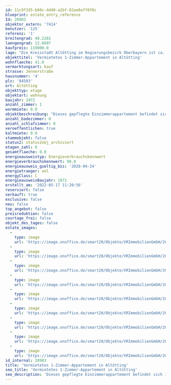 ```yaml
---
id: 11c9f335-b60c-4d40-a2bf-82ae0aff0f8c
blueprint: estate_entry_reference
Id: 20903
objektnr_extern: '7414'
benutzer: '125'
referenz: '1'
breitengrad: 48.2281
laengengrad: 12.6607
kaufpreis: 119000.0
lage: "Die Kreisstadt Altötting im Regierungsbezirk Oberbayern ist ca. 90 Kilometer östlich von München und zählt ca. 13.000 Einwohner. \r\n\r\nDer Wallfahrtsort mit dem Kapellplatz als Zentrum, wird religiös das „Herz Bayerns“ genannt. Jährlich besuchen rund eine Million Pilger den bekannten Ort mit vielen Kirchen und Kapellen.   \r\n\r\nFür den Kulturliebhaber bietet der Ort viele wundervolle Museen und Ausstellungen. Das neu errichtete Kultur- und Kongress Forum am Zuccalliplatz mit dem herausragenden Raiffeisen-Saal bietet ein breites kulturelles Angebot. Sowohl Events als auch Seminarräume. Parkplätze und Tiefgaragen sind vor Ort verfügbar. \r\nKindertagesstätten, Kindergärten, Spielplätze und ein breites Bildungsangebot werden von der Stadt angeboten. Grund-, Mittel-, Real- und Sonderpädagogische Schulen sowie Gymnasien und Berufs- und Fachschulen sind vorhanden. \r\n\r\nAltötting bietet eine Vielzahl an Freizeitgestaltungsmöglichkeiten, auch gut ausgebaute Rad- und Wanderwege sind vorhanden. Es bestehen viele attraktive Einkaufsmöglichkeiten mit ausgezeichneten Fachgeschäften. \r\n\r\nDurch die Nähe zum bayerischen Chemiedreieck, der Tourismusregion Chiemgau-Berchtesgaden und dem Großraum München ergeben sich vielfältige Möglichkeiten als Wirtschaftsstandort. \r\n\r\nDie sehr gute Anbindung an die A94 (München-Passau) sowie B12 und B299 garantieren eine hervorragende Erreichbarkeit. Die Bahnanbindung erfolgt durch die Verbindung zum Linienstern Mühldorf. Die Flughäfen München und Salzburg sind sehr schnell erreichbar."
objekttitel: 'Vermietetes 1-Zimmer-Appartement in Altötting'
wohnflaeche: 41.0
vermarktungsart: kauf
strasse: Jennerstraße
hausnummer: '4'
plz: '84503'
ort: Altötting
objekttyp: etage
objektart: wohnung
baujahr: 1972
anzahl_zimmer: 1
warmmiete: 0.0
objektbeschreibung: "Dieses gepflegte Einzimmerappartement befindet sich in einer großen Wohnanlage mit Baujahr 1972 im Westen Altötttings und hat eine hervorragende Verkehrsanbindung. \r\n \r\nMit dem Aufzug bequem erreichbar, befindet sich die Wohnung mit ca. 41 m² Wohnfläche im\r\n2. Obergeschoss. \r\n\r\nLinkerhand vom Flur gelangen Sie in die Küche. \r\n\r\nGegenüber von der Küche befindet sich das Badezimmer mit Wanne, WC, Waschbecken und Waschmaschinenanschluss. \r\n\r\nDas großzügige Wohnzimmer mit Zugang zum Balkon hat einen ordentlichen Laminatboden. \r\nDie Fenster sind aus Kunststoff. \r\n\r\nDie Wohnung ist aktuell vermietet. Die monatliche Grundmiete beträgt € 260,00.\r\n\r\nZur Wohnung gehört ein abgeschlossener Kellerraum. Dieser ist extra für € 20,00 vermietet, wird aber demnächst frei. \r\n\r\nDas monatliche Hausgeld beträgt aktuell € 198,00.\r\nDie Rücklage beträgt für die WEG Jennerstr. 2,4,6 zum 31.12.2021 einen Gesamtbetrag von € 235.578,65. Anteilig für die Eigentumswohnung Nr. 62 ist dies ein Betrag von 1.533,57."
anzahl_badezimmer: 0
anzahl_schlafzimmer: 0
veroeffentlichen: true
kaltmiete: 0.0
stammobjekt: false
status2: status2obj_archiviert
etagen_zahl: 0
gesamtflaeche: 0.0
energieausweistyp: Energieverbrauchskennwert
energieverbrauchskennwert: 98.0
energieausweis_gueltig_bis: '2028-04-24'
energietraeger: oel
energyClass: C
energieausweisBaujahr: 1972
erstellt_am: '2022-05-17 11:20:56'
reserviert: false
verkauft: true
exclusive: false
neu: false
top_angebot: false
preisreduktion: false
courtage_frei: false
objekt_des_tages: false
estate_images:
  -
    type: image
    url: 'https://image.onoffice.de/smart20/Objekte/VRImmobilienGmbH/20903/11b52cb2-adf4-4e6d-a3e3-58c1c918c2e4.jpg'
  -
    type: image
    url: 'https://image.onoffice.de/smart20/Objekte/VRImmobilienGmbH/20903/e81cda2c-2719-47a5-83e6-4966508903df.jpg'
  -
    type: image
    url: 'https://image.onoffice.de/smart20/Objekte/VRImmobilienGmbH/20903/d7b5650c-51dc-4cb1-812e-9ecc3e33c879.jpg'
  -
    type: image
    url: 'https://image.onoffice.de/smart20/Objekte/VRImmobilienGmbH/20903/2e0410cf-5931-4fc8-aa76-b732fb9c9a02.jpg'
  -
    type: image
    url: 'https://image.onoffice.de/smart20/Objekte/VRImmobilienGmbH/20903/431dc25f-abc9-4096-99cc-76c072a98a06.jpg'
  -
    type: image
    url: 'https://image.onoffice.de/smart20/Objekte/VRImmobilienGmbH/20903/58992318-c615-44dc-b9a3-674972dcc79d.jpg'
  -
    type: image
    url: 'https://image.onoffice.de/smart20/Objekte/VRImmobilienGmbH/20903/efdf6406-0fdd-42c4-9a0c-c7b665928779.jpg'
  -
    type: image
    url: 'https://image.onoffice.de/smart20/Objekte/VRImmobilienGmbH/20903/a1933843-9b14-4c92-8971-bd968e179e41.jpg'
  -
    type: image
    url: 'https://image.onoffice.de/smart20/Objekte/VRImmobilienGmbH/20903/c25185e9-d5e1-488a-b7f4-239c9b00ed97.jpg'
id_internal: 20903
title: 'Vermietetes 1-Zimmer-Appartement in Altötting'
seo_title: 'Vermietetes 1-Zimmer-Appartement in Altötting'
seo_description: 'Dieses gepflegte Einzimmerappartement befindet sich in einer großen Wohnanlage mit Baujahr 1972 im Westen Altötttings und hat eine hervorragende Verkehrsanbin'
---
```


